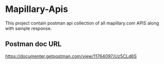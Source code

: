 # Mapillary-Apis

This project contain postman api collection of all mapillary.com APIS along with sample response.

## Postman doc URL

https://documenter.getpostman.com/view/11764097/Uz5CLd6S
